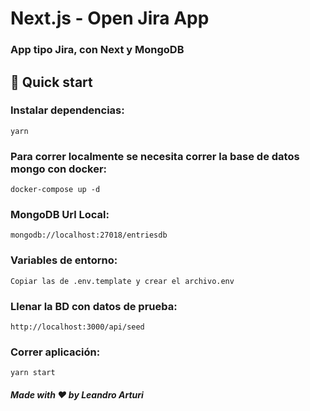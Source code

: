 # Next.js - Open Jira App

### App tipo Jira, con Next y MongoDB

## 🚀 Quick start

### Instalar dependencias:
```
yarn
```

### Para correr localmente se necesita correr la base de datos mongo con docker:
```
docker-compose up -d
```

### MongoDB Url Local:
```
mongodb://localhost:27018/entriesdb
```

### Variables de entorno: 
```
Copiar las de .env.template y crear el archivo.env
```

### Llenar la BD con datos de prueba: 
```
http://localhost:3000/api/seed
```

### Correr aplicación:
```
yarn start
```

##### Made with ❤️ by Leandro Arturi
